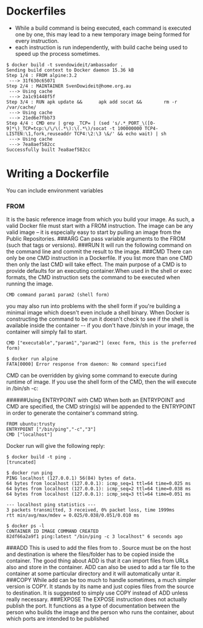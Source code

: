 # Dockerfiles
* While a build command is being executed, each command is executed one by one, this may lead to a new temporary image being formed for every instruction.
* each instruction is run independently, with build cache being used to speed up the process sometimes.
```
$ docker build -t svendowideit/ambassador .
Sending build context to Docker daemon 15.36 kB
Step 1/4 : FROM alpine:3.2
 ---> 31f630c65071
Step 2/4 : MAINTAINER SvenDowideit@home.org.au
 ---> Using cache
 ---> 2a1c91448f5f
Step 3/4 : RUN apk update &&      apk add socat &&        rm -r /var/cache/
 ---> Using cache
 ---> 21ed6e7fbb73
Step 4/4 : CMD env | grep _TCP= | (sed 's/.*_PORT_\([0-9]*\)_TCP=tcp:\/\/\(.*\):\(.*\)/socat -t 100000000 TCP4-LISTEN:\1,fork,reuseaddr TCP4:\2:\3 \&/' && echo wait) | sh
 ---> Using cache
 ---> 7ea8aef582cc
Successfully built 7ea8aef582cc
```
# Writing a Dockerfile
You can include environment variables
### FROM
It is the basic reference image from which you build your image.
 As such, a valid Docker file must start with a FROM instruction. 
 The image can be any valid image – it is especially easy to start by pulling an image from the Public Repositories.
###ARG
 Can pass variable arguments to the FROM (such that tags or versions).
###RUN 
 It will run the following command on the command line and commit the result to the image.
###CMD
 There can only be one CMD instruction in a Dockerfile. If you list more than one CMD then only the last CMD will take effect.
The main purpose of a CMD is to provide defaults for an executing container.When used in the shell or exec formats, 
the CMD instruction sets the command to be executed when running the image.
```
CMD command param1 param2 (shell form)
```
you may also run into problems with the shell form if you're building a minimal image which doesn't even include a shell binary.
 When Docker is constructing the command to be run it doesn't 
check to see if the shell is available inside the container -- if you don't have /bin/sh in your image, the container will simply fail to start.
```
CMD ["executable","param1","param2"] (exec form, this is the preferred form)
```
```
$ docker run alpine
FATA[0000] Error response from daemon: No command specified
```

 CMD can be overridden by giving some command to execute during runtime of image.
If you use the shell form of the CMD, then the <command> will execute in /bin/sh -c:

######Using ENTRYPOINT with CMD
 When both an ENTRYPOINT and CMD are specified, the CMD string(s) will be appended to the ENTRYPOINT in order to generate the container's command string.
```
FROM ubuntu:trusty
ENTRYPOINT ["/bin/ping","-c","3"]
CMD ["localhost"]
```
Docker run will give the following reply:
``` 
$ docker build -t ping .
[truncated]

$ docker run ping
PING localhost (127.0.0.1) 56(84) bytes of data.
64 bytes from localhost (127.0.0.1): icmp_seq=1 ttl=64 time=0.025 ms
64 bytes from localhost (127.0.0.1): icmp_seq=2 ttl=64 time=0.038 ms
64 bytes from localhost (127.0.0.1): icmp_seq=3 ttl=64 time=0.051 ms

--- localhost ping statistics ---
3 packets transmitted, 3 received, 0% packet loss, time 1999ms
rtt min/avg/max/mdev = 0.025/0.038/0.051/0.010 ms

$ docker ps -l
CONTAINER ID IMAGE COMMAND CREATED
82df66a2a9f1 ping:latest "/bin/ping -c 3 localhost" 6 seconds ago
```


###ADD
This is used to add the files from <src> to <dest>. Source must be on the host and destination is where the files/folder has to be copied inside the container. The good thing about ADD is that it can import files from URLs also and store in the container.
ADD can also be used to add a tar file to the container at some particular directory and it will automatically untar it.
###COPY
While add can be too much to handle sometimes, a much simpler version is COPY. It stands by its name and just copies files from the source to destination.
It is suggested to simply use COPY instead of ADD  unless really necessary.
###EXPOSE
The EXPOSE instruction does not actually publish the port. It functions as a type of documentation between the person who builds the image and the person who runs the container, 
about which ports are intended to be published